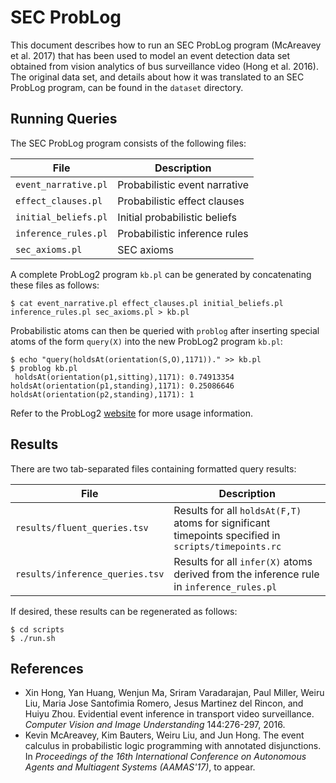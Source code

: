 # SEC ProbLog

This document describes how to run an SEC ProbLog program (McAreavey et al. 2017) that has been used to model an event detection data set obtained from vision analytics of bus surveillance video (Hong et al. 2016).  The original data set, and details about how it was translated to an SEC ProbLog program, can be found in the `dataset` directory.

## Running Queries

The SEC ProbLog program consists of the following files:

| File | Description |
| --- | --- |
| `event_narrative.pl` | Probabilistic event narrative |
| `effect_clauses.pl` | Probabilistic effect clauses |
| `initial_beliefs.pl` | Initial probabilistic beliefs |
| `inference_rules.pl` | Probabilistic inference rules |
| `sec_axioms.pl` | SEC axioms |

A complete ProbLog2 program `kb.pl` can be generated by concatenating these files as follows:

```shell
$ cat event_narrative.pl effect_clauses.pl initial_beliefs.pl inference_rules.pl sec_axioms.pl > kb.pl
```

Probabilistic atoms can then be queried with `problog` after inserting special atoms of the form `query(X)` into the new ProbLog2 program `kb.pl`:

```shell
$ echo "query(holdsAt(orientation(S,O),1171))." >> kb.pl
$ problog kb.pl
 holdsAt(orientation(p1,sitting),1171): 0.74913354
holdsAt(orientation(p1,standing),1171): 0.25086646
holdsAt(orientation(p2,standing),1171): 1
```

Refer to the ProbLog2 [website](https://dtai.cs.kuleuven.be/problog) for more usage information.

## Results

There are two tab-separated files containing formatted query results:

| File | Description |
| --- | --- |
| `results/fluent_queries.tsv` | Results for all `holdsAt(F,T)` atoms for significant timepoints specified in `scripts/timepoints.rc` |
| `results/inference_queries.tsv` | Results for all `infer(X)` atoms derived from the inference rule in `inference_rules.pl` |

If desired, these results can be regenerated as follows:

```shell
$ cd scripts
$ ./run.sh
```

## References
- Xin Hong, Yan Huang, Wenjun Ma, Sriram Varadarajan, Paul Miller, Weiru Liu, Maria Jose Santofimia Romero, Jesus Martinez del Rincon, and Huiyu Zhou. Evidential event inference in transport video surveillance. _Computer Vision and Image Understanding_ 144:276-297, 2016.
- Kevin McAreavey, Kim Bauters, Weiru Liu, and Jun Hong. The event calculus in probabilistic logic programming with annotated disjunctions. In _Proceedings of the 16th International Conference on Autonomous Agents and Multiagent Systems (AAMAS'17)_, to appear.
